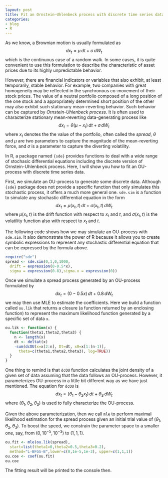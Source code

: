 ```yaml
---
layout: post
title: Fit an Ornstein–Uhlenbeck process with discrete time series data
categories:
- blog
- R
---
```


As we know, a Brownian motion is usually formulated as $$dx_t = \mu\,dt+\sigma\,dW_t$$ which is the continuous case of a random walk. In some cases, it is quite convenient to use this formulation to describe the characteristic of asset prices due to its highly unpredictable behavior.

However, there are financial indicators or variables that also exhibit, at least temporarily, stable behavior. For example, two companies with great homogeneity may be reflected in the synchronous co-movement of their stock prices. The value of a neutral portfolio composed of a long position of the one stock and a appropriately determined short position of the other may also exhibit such stationary mean-reverting behavior. Such behavior can be captured by *Ornstein-Uhlenbeck process*. It is often used to characterize stationary mean-reverting data-generating process like $$dx_t = \theta (\mu-x_t)\,dt + \sigma\, dW_t$$ where $x_t$ denotes the the value of the portfolio, often called the *spread*, $\theta$ and $\mu$ are two parameters to capture the magnitude of the mean-reverting force, and $\sigma$ is a parameter to capture the diverting volatility.

In R, a package named `{sde}` provides functions to deal with a wide range of stochasic differential equations including the discrete version of Ornstein-Uhlenbeck process. Here, I will show you how to fit an OU-process with discrete time series data.

First, we simulate an OU-process to generate some discrete data. Although `{sde}` package does not provide a specific function that only simulates this stochastic process, it offers a much more general one. `sde.sim` is a function to simulate any stochastic differential equation in the form $$dx_t = \mu(x_t,t)\,dt + \sigma(x_t,t)\, dW_t$$ where $\mu(x_t,t)$ is the drift function with respect to $x_t$ and $t$, and $\sigma(x_t,t)$ is the volatility function also with respect to $x_t$ and $t$.

The following code shows how we may simulate an OU-process with `sde.sim`. It also demonstrate the power of R because it allows you to create symbolic expressions to represent any stochastic differential equation that can be expressed by the formula above.

```r
require("sde")
spread <- sde.sim(0,1,0,1000,
  drift = expression(0-0.5*x),
  sigma = expression(0.8),sigma.x = expression(0))
```

Once we simulate a spread process generated by an OU-process formulated by $$dx_t = (0-0.5x)\,dt + 0.8\, dW_t$$ we may then use MLE to estimate the coefficients. Here we build a function called `ou.lik` that returns a closure (a function returned by an enclosing function) to represent the maximum likelihood function generated by a specific set of data `x`.

```r
ou.lik <- function(x) {
  function(theta1,theta2,theta3) {
    n <- length(x)
    dt <- deltat(x)
    -sum(dcOU(x=x[2:n], Dt=dt, x0=x[1:(n-1)],
      theta=c(theta1,theta2,theta3), log=TRUE))
  }
}
```

One thing to remind is that `dcOU` function calculates the joint density of a given set of data assuming that the data follows an OU-process. However, it parameterizes OU-process in a little bit different way as we have just mentioned. The equation for `dcOU` is $$dx_t = (\theta_1 - \theta_2 x_t)\,dt + \theta_3 \, dW_t$$ where $(\theta_1,\theta_2,\theta_3)$ is used to fully characterize the OU-process.

Given the above parameterization, then we call `mle` to perform maximal likelihood estimation for the spread process given an initial trial value of $(\theta_1,\theta_2,\theta_3)$. To boost the speed, we constrain the parameter space to a smaller one, say, from $(0,10^{-5},10^{-3})$ to $(1,1,1)$.

```r
ou.fit <- mle(ou.lik(spread),
  start=list(theta1=0,theta2=0.5,theta3=0.2),
  method="L-BFGS-B",lower=c(0,1e-5,1e-3), upper=c(1,1,1))
ou.coe <- coef(ou.fit)
ou.coe
```

The fitting result will be printed to the console then.

